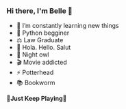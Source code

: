 ### Hi there, I'm Belle 👋

- 🔭 I’m constantly learning new things
- 🐍 Python begginer
- ⚖️ Law Graduate
- 💬 Hola. Hello. Salut
- 🌙 Night owl
- 🎬 Movie addicted
- ⚡ Potterhead
- 📚 Bookworm 

🦋**Just Keep Playing**🦋
